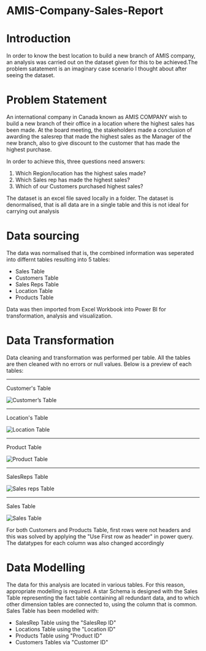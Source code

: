 # AMIS-Company-Sales-Report

# Introduction
In order to know the best location to build a new branch of AMIS company, an analysis was carried out on the dataset given for this to be achieved.The problem satatement is an imaginary case scenario I thought about after seeing the dataset.

# Problem Statement

An international company in Canada known as AMIS COMPANY wish to build a new branch of their office in a location where the highest sales has been made. At the board meeting, the stakeholders made a conclusion of awarding the salesrep that made the highest sales as the Manager of the new branch, also to give discount to the customer that has made the highest purchase.

In order to achieve this, three questions need answers:
1. Which Region/location has the highest sales made?
2. Which Sales rep has made the highest sales?
3. Which of our Customers purchased highest sales?

The dataset is an excel file saved locally in a folder. The dataset is denormalised, that is all data are in a single table and this is not ideal for carrying out analysis

# Data sourcing
The data was normalised that is, the combined information was seperated into differnt tables resulting into 5 tables:
* Sales Table
* Customers Table
* Sales Reps Table
* Location Table
* Products Table

Data was then imported from Excel Workbook into Power BI for transformation, analysis and visualization.

# Data Transformation 

Data cleaning and transformation was performed per table. All the tables are then cleaned with no errors or null values. Below is a preview of each tables:

---
Customer's Table

![Customer’s Table](https://user-images.githubusercontent.com/97677904/210133551-6dfc7fca-8ece-4c41-886b-c346d05a0ff6.png)

---
Location's Table

![Location Table](https://user-images.githubusercontent.com/97677904/210133594-e4d0d827-9b0c-4c15-8207-035d70f02d12.png)

---
Product Table

![Product Table](https://user-images.githubusercontent.com/97677904/210133614-38f5bcc3-8e99-488a-a7c0-c1d5b0e4e7ff.png)

---
SalesReps Table

![Sales reps Table](https://user-images.githubusercontent.com/97677904/210133658-ffb153b3-cfd8-412c-ab6e-8763c64fb321.png)

---
Sales Table

![Sales Table](https://user-images.githubusercontent.com/97677904/210133688-2be86f61-2c81-4100-8dad-5fab2b46a47b.png)

For both Customers and Products Table, first rows were not headers and this was solved by applying the "Use First row as header" in power query. The datatypes for each column was also changed accordingly

# Data Modelling
The data for this analysis are located in various tables. For this reason, appropriate modelling is required. A star Schema is designed with the Sales Table representing the fact table containing all redundant data, and to which other dimension tables are connected to, using the column that is common. Sales Table has been modelled with:

* SalesRep Table using the "SalesRep ID"
* Locations Table using the "Location ID"
* Products Table using "Product ID"
* Customers Tables via "Customer ID"








